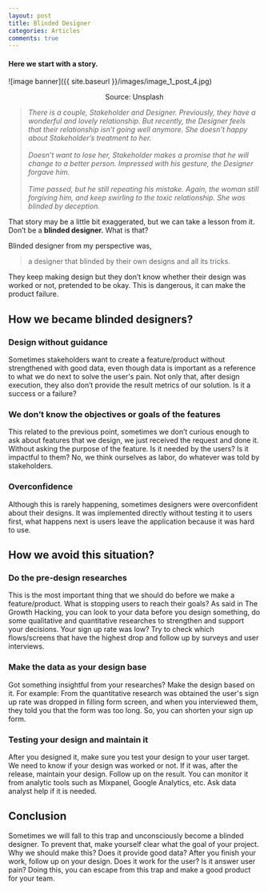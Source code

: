 ```yaml
---
layout: post
title: Blinded Designer
categories: Articles
comments: true
---
```


#### Here we start with a story.

![image banner]({{ site.baseurl }}/images/image_1_post_4.jpg)

<p style="text-align: center;">Source: Unsplash</p>

> *There is a couple, Stakeholder and Designer. Previously, they have a wonderful and lovely relationship. But recently, the Designer feels that their relationship isn’t going well anymore. She doesn’t happy about Stakeholder’s treatment to her.* 
\
\
*Doesn’t want to lose her, Stakeholder makes a promise that he will change to a better person. Impressed with his gesture, the Designer forgave him.*
\
\
*Time passed, but he still repeating his mistake. Again, the woman still forgiving him, and keep swirling to the toxic relationship. She was blinded by deception.*

That story may be a little bit exaggerated, but we can take a lesson from it. Don’t be a **blinded designer.** What is that?

Blinded designer from my perspective was,

> a designer that blinded by their own designs and all its tricks.

They keep making design but they don’t know whether their design was worked or not, pretended to be okay. This is dangerous, it can make the product failure.

## How we became blinded designers?

### Design without guidance

Sometimes stakeholders want to create a feature/product without strengthened with good data, even though data is important as a reference to what we do next to solve the user's pain. Not only that, after design execution, they also don’t provide the result metrics of our solution. Is it a success or a failure?

### We don’t know the objectives or goals of the features

This related to the previous point, sometimes we don’t curious enough to ask about features that we design, we just received the request and done it. Without asking the purpose of the feature. Is it needed by the users? Is it impactful to them? No, we think ourselves as labor, do whatever was told by stakeholders.

### Overconfidence

Although this is rarely happening, sometimes designers were overconfident about their designs. It was implemented directly without testing it to users first, what happens next is users leave the application because it was hard to use.

## How we avoid this situation?

### Do the pre-design researches

This is the most important thing that we should do before we make a feature/product. What is stopping users to reach their goals? As said in The Growth Hacking, you can look to your data before you design something, do some qualitative and quantitative researches to strengthen and support your decisions. Your sign up rate was low? Try to check which flows/screens that have the highest drop and follow up by surveys and user interviews.

### Make the data as your design base

Got something insightful from your researches? Make the design based on it. For example: From the quantitative research was obtained the user's sign up rate was dropped in filling form screen, and when you interviewed them, they told you that the form was too long. So, you can shorten your sign up form.

### Testing your design and maintain it

After you designed it, make sure you test your design to your user target. We need to know if your design was worked or not. If it was, after the release, maintain your design. Follow up on the result. You can monitor it from analytic tools such as Mixpanel, Google Analytics, etc. Ask data analyst help if it is needed.

## Conclusion

Sometimes we will fall to this trap and unconsciously become a blinded designer. To prevent that, make yourself clear what the goal of your project. Why we should make this? Does it provide good data? After you finish your work, follow up on your design. Does it work for the user? Is it answer user pain? Doing this, you can escape from this trap and make a good product for your team.
